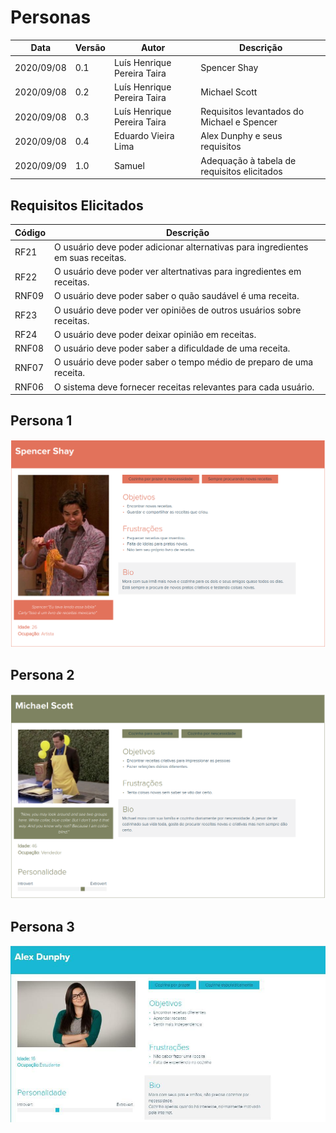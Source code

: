 
# Personas

  

| Data |Versão| Autor | Descrição |
| ---- | ---- | ----- | --------- |
| 2020/09/08 | 0.1 | Luís Henrique Pereira Taira | Spencer Shay |
| 2020/09/08 | 0.2 | Luís Henrique Pereira Taira | Michael Scott |
| 2020/09/08 | 0.3 | Luís Henrique Pereira Taira | Requisitos levantados do Michael e Spencer |
| 2020/09/08 | 0.4 | Eduardo Vieira Lima | Alex Dunphy e seus requisitos |
| 2020/09/09 | 1.0 | Samuel | Adequação à tabela de requisitos elicitados |
  

## Requisitos Elicitados

  

| Código | Descrição |
| --- | ---------- |
| RF21 | O usuário deve poder adicionar alternativas para ingredientes em suas receitas. |
| RF22 | O usuário deve poder ver altertnativas para ingredientes em receitas. |
| RNF09 | O usuário deve poder saber o quão saudável é uma receita.|
| RF23 | O usuário deve poder ver opiniões de outros usuários sobre receitas. |
| RF24 | O usuário deve poder deixar opinião em receitas. |
| RNF08 | O usuário deve poder saber a dificuldade de uma receita.|
| RNF07 | O usuário deve poder saber o tempo médio de preparo de uma receita.|
| RNF06 | O sistema deve fornecer receitas relevantes para cada usuário.|

  

## Persona 1

<img  src="../../assets/02-requisitos/elicitacao/personas/spencer.png">

## Persona 2

<img  src="../../assets/02-requisitos/elicitacao/personas/michael.png">

## Persona 3
<img  src="../../assets/02-requisitos/elicitacao/personas/alex.jpg">
